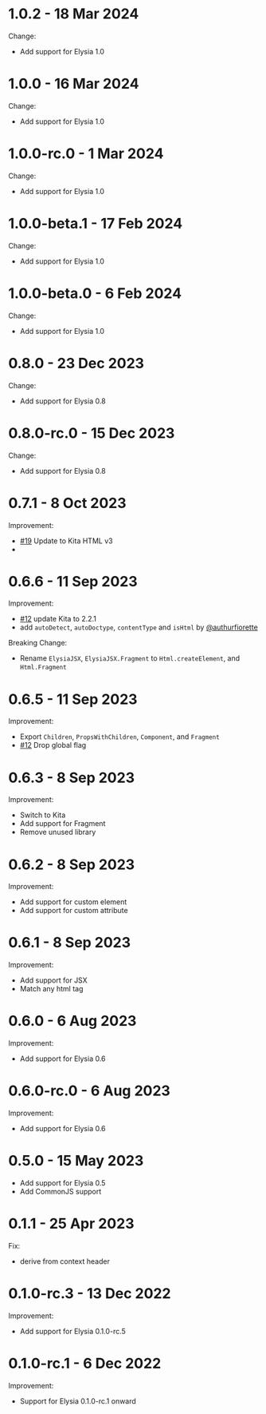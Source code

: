 
# 1.0.2 - 18 Mar 2024
Change:
- Add support for Elysia 1.0


# 1.0.0 - 16 Mar 2024
Change:
- Add support for Elysia 1.0


# 1.0.0-rc.0 - 1 Mar 2024
Change:
- Add support for Elysia 1.0


# 1.0.0-beta.1 - 17 Feb 2024
Change:
- Add support for Elysia 1.0


# 1.0.0-beta.0 - 6 Feb 2024
Change:
- Add support for Elysia 1.0


# 0.8.0 - 23 Dec 2023
Change:
- Add support for Elysia 0.8


# 0.8.0-rc.0 - 15 Dec 2023
Change:
- Add support for Elysia 0.8

# 0.7.1 - 8 Oct 2023
Improvement:
- [#19](https://github.com/elysiajs/elysia-html/pull/20) Update to Kita HTML v3
-
# 0.6.6 - 11 Sep 2023
Improvement:
- [#12](https://github.com/elysiajs/elysia-html/pull/12) update Kita to 2.2.1
- add `autoDetect`, `autoDoctype`, `contentType` and `isHtml` by [@authurfiorette](https://github.com/arthurfiorette)


Breaking Change:
- Rename `ElysiaJSX`, `ElysiaJSX.Fragment` to `Html.createElement`, and `Html.Fragment`

# 0.6.5 - 11 Sep 2023
Improvement:
- Export `Children`, `PropsWithChildren`, `Component`, and `Fragment`
- [#12](https://github.com/elysiajs/elysia-html/pull/12) Drop global flag

# 0.6.3 - 8 Sep 2023
Improvement:
- Switch to Kita
- Add support for Fragment
- Remove unused library

# 0.6.2 - 8 Sep 2023
Improvement:
- Add support for custom element
- Add support for custom attribute

# 0.6.1 - 8 Sep 2023
Improvement:
- Add support for JSX
- Match any html tag

# 0.6.0 - 6 Aug 2023
Improvement:
- Add support for Elysia 0.6

# 0.6.0-rc.0 - 6 Aug 2023
Improvement:
- Add support for Elysia 0.6

# 0.5.0 - 15 May 2023
- Add support for Elysia 0.5
- Add CommonJS support

# 0.1.1 - 25 Apr 2023
Fix:
- derive from context header

# 0.1.0-rc.3 - 13 Dec 2022
Improvement:
- Add support for Elysia 0.1.0-rc.5

# 0.1.0-rc.1 - 6 Dec 2022
Improvement:
- Support for Elysia 0.1.0-rc.1 onward
